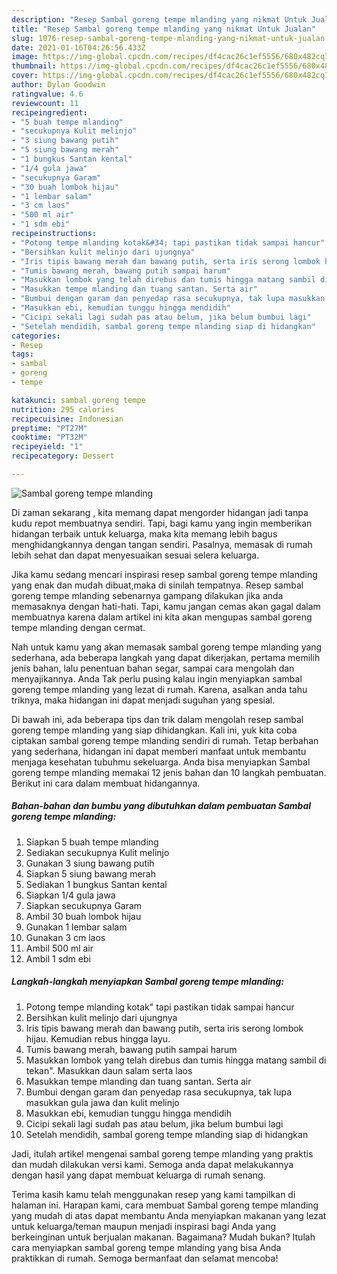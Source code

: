 ```yaml
---
description: "Resep Sambal goreng tempe mlanding yang nikmat Untuk Jualan"
title: "Resep Sambal goreng tempe mlanding yang nikmat Untuk Jualan"
slug: 1076-resep-sambal-goreng-tempe-mlanding-yang-nikmat-untuk-jualan
date: 2021-01-16T04:26:56.433Z
image: https://img-global.cpcdn.com/recipes/df4cac26c1ef5556/680x482cq70/sambal-goreng-tempe-mlanding-foto-resep-utama.jpg
thumbnail: https://img-global.cpcdn.com/recipes/df4cac26c1ef5556/680x482cq70/sambal-goreng-tempe-mlanding-foto-resep-utama.jpg
cover: https://img-global.cpcdn.com/recipes/df4cac26c1ef5556/680x482cq70/sambal-goreng-tempe-mlanding-foto-resep-utama.jpg
author: Dylan Goodwin
ratingvalue: 4.6
reviewcount: 11
recipeingredient:
- "5 buah tempe mlanding"
- "secukupnya Kulit melinjo"
- "3 siung bawang putih"
- "5 siung bawang merah"
- "1 bungkus Santan kental"
- "1/4 gula jawa"
- "secukupnya Garam"
- "30 buah lombok hijau"
- "1 lembar salam"
- "3 cm laos"
- "500 ml air"
- "1 sdm ebi"
recipeinstructions:
- "Potong tempe mlanding kotak&#34; tapi pastikan tidak sampai hancur"
- "Bersihkan kulit melinjo dari ujungnya"
- "Iris tipis bawang merah dan bawang putih, serta iris serong lombok hijau. Kemudian rebus hingga layu."
- "Tumis bawang merah, bawang putih sampai harum"
- "Masukkan lombok yang telah direbus dan tumis hingga matang sambil di tekan&#34;. Masukkan daun salam serta laos"
- "Masukkan tempe mlanding dan tuang santan. Serta air"
- "Bumbui dengan garam dan penyedap rasa secukupnya, tak lupa masukkan gula jawa dan kulit melinjo"
- "Masukkan ebi, kemudian tunggu hingga mendidih"
- "Cicipi sekali lagi sudah pas atau belum, jika belum bumbui lagi"
- "Setelah mendidih, sambal goreng tempe mlanding siap di hidangkan"
categories:
- Resep
tags:
- sambal
- goreng
- tempe

katakunci: sambal goreng tempe 
nutrition: 295 calories
recipecuisine: Indonesian
preptime: "PT27M"
cooktime: "PT32M"
recipeyield: "1"
recipecategory: Dessert

---
```



![Sambal goreng tempe mlanding](https://img-global.cpcdn.com/recipes/df4cac26c1ef5556/680x482cq70/sambal-goreng-tempe-mlanding-foto-resep-utama.jpg)

Di zaman  sekarang , kita memang dapat mengorder hidangan jadi tanpa kudu repot membuatnya sendiri. Tapi, bagi kamu yang ingin memberikan hidangan terbaik untuk keluarga, maka kita memang lebih bagus menghidangkannya dengan tangan sendiri. Pasalnya, memasak di rumah lebih sehat dan dapat menyesuaikan sesuai selera keluarga.

Jika kamu sedang mencari inspirasi resep sambal goreng tempe mlanding yang enak dan mudah dibuat,maka di sinilah tempatnya. Resep sambal goreng tempe mlanding  sebenarnya gampang dilakukan jika anda memasaknya dengan hati-hati. Tapi, kamu jangan cemas akan gagal dalam membuatnya 
karena dalam artikel ini kita akan mengupas sambal goreng tempe mlanding dengan cermat.  



Nah untuk kamu yang akan memasak sambal goreng tempe mlanding yang sederhana, ada beberapa langkah yang dapat dikerjakan, pertama memilih jenis bahan, lalu penentuan bahan segar, sampai cara mengolah dan menyajikannya. Anda Tak perlu pusing kalau ingin menyiapkan sambal goreng tempe mlanding yang lezat di rumah. Karena, asalkan anda  tahu triknya, maka hidangan ini dapat menjadi suguhan yang spesial.

Di bawah ini, ada beberapa tips dan trik dalam mengolah resep sambal goreng tempe mlanding yang siap dihidangkan. Kali ini, yuk kita coba ciptakan sambal goreng tempe mlanding sendiri di rumah. Tetap berbahan yang sederhana, hidangan ini dapat memberi manfaat untuk membantu menjaga kesehatan tubuhmu sekeluarga. Anda bisa menyiapkan Sambal goreng tempe mlanding memakai 12 jenis bahan dan 10 langkah pembuatan. Berikut ini cara dalam membuat hidangannya.

<!--inarticleads1-->

##### Bahan-bahan dan bumbu yang dibutuhkan dalam pembuatan Sambal goreng tempe mlanding:

1. Siapkan 5 buah tempe mlanding
1. Sediakan secukupnya Kulit melinjo
1. Gunakan 3 siung bawang putih
1. Siapkan 5 siung bawang merah
1. Sediakan 1 bungkus Santan kental
1. Siapkan 1/4 gula jawa
1. Siapkan secukupnya Garam
1. Ambil 30 buah lombok hijau
1. Gunakan 1 lembar salam
1. Gunakan 3 cm laos
1. Ambil 500 ml air
1. Ambil 1 sdm ebi




<!--inarticleads2-->

##### Langkah-langkah menyiapkan Sambal goreng tempe mlanding:

1. Potong tempe mlanding kotak&#34; tapi pastikan tidak sampai hancur
1. Bersihkan kulit melinjo dari ujungnya
1. Iris tipis bawang merah dan bawang putih, serta iris serong lombok hijau. Kemudian rebus hingga layu.
1. Tumis bawang merah, bawang putih sampai harum
1. Masukkan lombok yang telah direbus dan tumis hingga matang sambil di tekan&#34;. Masukkan daun salam serta laos
1. Masukkan tempe mlanding dan tuang santan. Serta air
1. Bumbui dengan garam dan penyedap rasa secukupnya, tak lupa masukkan gula jawa dan kulit melinjo
1. Masukkan ebi, kemudian tunggu hingga mendidih
1. Cicipi sekali lagi sudah pas atau belum, jika belum bumbui lagi
1. Setelah mendidih, sambal goreng tempe mlanding siap di hidangkan




Jadi, itulah artikel mengenai  sambal goreng tempe mlanding  yang praktis dan mudah dilakukan versi kami. Semoga anda dapat melakukannya dengan hasil yang dapat membuat keluarga di rumah senang. 

Terima kasih kamu telah menggunakan resep yang kami tampilkan di halaman ini. Harapan kami, cara membuat  Sambal goreng tempe mlanding yang mudah di atas dapat membantu Anda menyiapkan makanan yang lezat untuk keluarga/teman maupun menjadi inspirasi bagi Anda yang berkeinginan untuk berjualan makanan. Bagaimana? Mudah bukan? Itulah cara menyiapkan sambal goreng tempe mlanding yang bisa Anda praktikkan di rumah. Semoga bermanfaat dan selamat mencoba!

